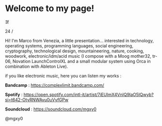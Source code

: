 # Welcome to my page!

∃!

24 / 

Hi! I'm Marco from Venezia, a little presentation... interested in technology, operating systems, programming languages, social engineering, cryptography, technological design, mountaineering, nature, cooking, woodwork, electronic/idm/acid music (I compose with a Moog mother32, tr-06, Novation LaunchControlXL and a small modular system using Orca in combination with Ableton Live).

if you like electronic music, here you can listen my works : 

**Bandcamp** : https://complexlimit.bandcamp.com/

**Spotify** : https://open.spotify.com/intl-it/artist/7iEUImX4VnIQ9laO5IQwyb?si=t642-OtyRNWAvu0uVyfGPw

**Soundcloud** : https://soundcloud.com/mgxy0


@mgxy0 
